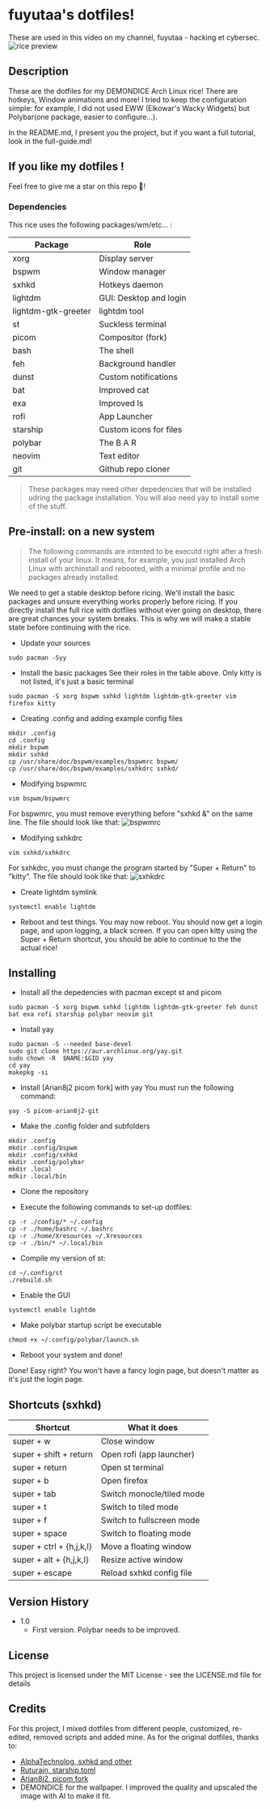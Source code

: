 # fuyutaa's dotfiles!

These are used in this video on my channel, fuyutaa - hacking et cybersec.
![rice preview](./PREVIEW-DEMONDICE-RICE-2.png)

## Description

These are the dotfiles for my DEMONDICE Arch Linux rice!
There are hotkeys, Window animations and more!
I tried to keep the configuration simple: for example, I did not used EWW (Elkowar's Wacky Widgets) but Polybar(one package, easier to configure...).

In the README.md, I present you the project, but if you want a full tutorial, look in the full-guide.md!

## If you like my dotfiles !

Feel free to give me a star on this repo 🙂!

### Dependencies

This rice uses the following packages/wm/etc... :

| Package             | Role                    |
| --------------------|-------------------------|
| xorg                | Display server          |
| bspwm               | Window manager          |
| sxhkd               | Hotkeys daemon          |
| lightdm             | GUI: Desktop and login  |
| lightdm-gtk-greeter | lightdm tool            |
| st                  | Suckless terminal       |
| picom               | Compositor (fork)       |
| bash                | The shell               |
| feh                 | Background handler      |
| dunst               | Custom notifications    |
| bat                 | Improved cat            |
| exa                 | Improved ls             |
| rofi                | App Launcher            |
| starship            | Custom icons for files  |
| polybar             | The B A R               |
| neovim              | Text editor             |
| git                 | Github repo cloner      |

> These packages may need other depedencies that will be installed udring the package installation.
> You will also need yay to install some of the stuff.

## Pre-install: on a new system
>The following commands are intented to be executd right after a fresh install of your linux.
It means, for example, you just installed Arch Linux with archinstall and rebooted, with a minimal profile and no packages already installed.

We need to get a stable desktop before ricing. We'll install the basic packages and unsure everything works properly before ricing. If you directly install the full rice with dotfiles without ever going on desktop, there are great chances your system breaks. This is why we will make a stable state before continuing with the rice.

* Update your sources
```shell
sudo pacman -Syy
```

* Install the basic packages
See their roles in the table above. Only kitty is not listed, it's just a basic terminal
```shell
sudo pacman -S xorg bspwm sxhkd lightdm lightdm-gtk-greeter vim firefox kitty
```

* Creating .config and adding example config files
```shell
mkdir .config
cd .config
mkdir bspwm
mkdir sxhkd
cp /usr/share/doc/bspwm/examples/bspwmrc bspwm/
cp /usr/share/doc/bspwm/examples/sxhkdrc sxhkd/
```
* Modifying bspwmrc
```shell
vim bspwm/bspwmrc
```
For bspwmrc, you must remove everything before "sxhkd &" on the same line. 
The file should look like that:
![bspwmrc](./bspwmrc_stable.png)

* Modifying sxhkdrc
```shell
vim sxhkd/sxhkdrc
```
For sxhkdrc, you must change the program started by "Super + Return" to "kitty". 
The file should look like that:
![sxhkdrc](./sxhkdrc_stable.png)


* Create lightdm symlink
```shell
systemctl enable lightdm
```

* Reboot and test things.
You may now reboot. You should now get a login page, and upon logging, a black screen. If you can open kitty using the Super + Return shortcut, you should be able to continue to the the actual rice!

## Installing
* Install all the depedencies with pacman except st and picom
```shell
sudo pacman -S xorg bspwm sxhkd lightdm lightdm-gtk-greeter feh dunst bat exa rofi starship polybar neovim git
```

* Install yay
```shell
sudo pacman -S --needed base-devel
sudo git clone https://aur.archlinux.org/yay.git
sudo chown -R  $NAME:$GID yay
cd yay
makepkg -si
```

* Install [Arian8j2 picom fork] with yay
You must run the following command:
```shell
yay -S picom-arian8j2-git
```

* Make the .config folder and subfolders
```shell
mkdir .config
mkdir .config/bspwm
mkdir .config/sxhkd
mkdir .config/polybar
mkdir .local
mdkir .local/bin
```

* Clone the repository

* Execute the following commands to set-up dotfiles:
```shell
cp -r ./config/* ~/.config
cp -r ./home/bashrc ~/.bashrc
cp -r ./home/Xresources ~/.Xresources
cp -r ./bin/* ~/.local/bin
```

* Compile my version of st:
```shell
cd ~/.config/st
./rebuild.sh
```

* Enable the GUI
```shell
systemctl enable lightdm
```

* Make polybar startup script be executable
```shell
chmod +x ~/.config/polybar/launch.sh
```

* Reboot your system and done!

Done! Easy right?
You won't have a fancy login page, but doesn't matter as it's just the login page.

## Shortcuts (sxhkd)

| Shortcut                 | What it does                |
| -------------------------| ----------------------------|
| super + w                | Close window                |
| super + shift + return   | Open rofi (app launcher)    |
| super + return           | Open st terminal            |
| super + b                | Open firefox                |
| super + tab              | Switch monocle/tiled mode   |
| super + t                | Switch to tiled mode        |
| super + f                | Switch to fullscreen mode   |
| super + space            | Switch to floating mode     |
| super + ctrl + {h,j,k,l} | Move a floating window      |
| super + alt + {h,j,k,l}  | Resize active window        |
| super + escape           | Reload sxhkd config file    |


## Version History

* 1.0
    * First version. Polybar needs to be improved.

## License

This project is licensed under the MIT License - see the LICENSE.md file for details

## Credits
For this project, I mixed dotfiles from different people, customized, re-edited, removed scripts and added mine.
As for the original dotfiles, thanks to:
* [AlphaTechnolog, sxhkd and other](https://github.com/AlphaTechnolog/dotfiles)
* [Ruturajn, starship.toml](https://github.com/Ruturajn/Dotfiles/blob/main/starship.toml)
* [Arian8j2, picom fork](https://github.com/Arian8j2/picom)
* DEMONDICE for the wallpaper. I improved the quality and upscaled the image with AI to make it fit.
